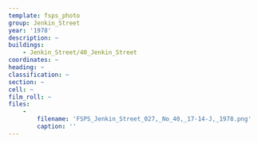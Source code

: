 ```yaml
---
template: fsps_photo
group: Jenkin_Street
year: '1978'
description: ~
buildings:
    - Jenkin_Street/40_Jenkin_Street
coordinates: ~
heading: ~
classification: ~
section: ~
cell: ~
film_roll: ~
files:
    -
        filename: 'FSPS_Jenkin_Street_027,_No_40,_17-14-J,_1978.png'
        caption: ''
---
```

